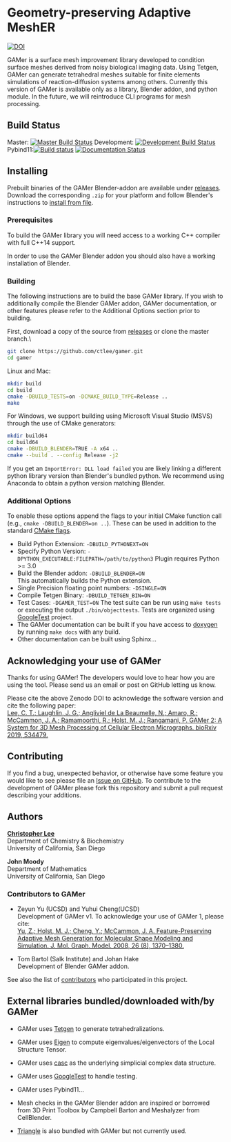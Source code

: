 # Geometry-preserving Adaptive MeshER
[![DOI](https://zenodo.org/badge/122682242.svg)](https://zenodo.org/badge/latestdoi/122682242)

GAMer is a surface mesh improvement library developed to condition surface meshes derived from noisy biological imaging data.
Using Tetgen, GAMer can generate tetrahedral meshes suitable for finite elements simulations of reaction-diffusion systems among others.
Currently this version of GAMer is available only as a library, Blender addon, and python module.
In the future, we will reintroduce CLI programs for mesh processing.

## Build Status
Master: [![Master Build Status](https://travis-ci.org/ctlee/gamer.svg?branch=master)](https://travis-ci.org/ctlee/gamer)
Development: [![Development Build Status](https://travis-ci.org/ctlee/gamer.svg?branch=development)](https://travis-ci.org/ctlee/gamer)
Pybind11:[![Build status](https://ci.appveyor.com/api/projects/status/urffu7062fnohidl/branch/pybind11?svg=true)](https://ci.appveyor.com/project/ctlee/gamer/branch/pybind11)
[![Documentation Status](https://readthedocs.org/projects/gamer/badge/?version=latest)](https://gamer.readthedocs.io/en/latest/?badge=latest)

## Installing
Prebuilt binaries of the GAMer Blender-addon are available under [releases](https://github.com/ctlee/gamer/releases).
Download the corresponding `.zip` for your platform and follow Blender's instructions to [install from file](https://docs.blender.org/manual/fi/dev/preferences/addons.html#header).

### Prerequisites
To build the GAMer library you will need access to a working C++ compiler with full C++14 support.
<!-- If you wish to use build and use the GAMer Python extensions, you will also need [SWIG > 3.0](http://www.swig.org/), access to a python intepreter, and the corresponding python shared library (`python.so` or `python.dylib`). -->
In order to use the GAMer Blender addon you should also have a working installation of Blender.

### Building
The following instructions are to build the base GAMer library.
If you wish to additionally compile the Blender GAMer addon, GAMer documentation, or other features please refer to the Additional Options section prior to building.

First, download a copy of the source from [releases](https://github.com/ctlee/gamer/releases) or clone the master branch.\
```bash
git clone https://github.com/ctlee/gamer.git
cd gamer
```

Linux and Mac:
```bash
mkdir build
cd build
cmake -DBUILD_TESTS=on -DCMAKE_BUILD_TYPE=Release ..
make
```

For Windows, we support building using Microsoft Visual Studio (MSVS) through the use of CMake generators:
```bash
mkdir build64
cd build64
cmake -DBUILD_BLENDER=TRUE -A x64 ..
cmake --build . --config Release -j2
```
If you get an `ImportError: DLL load failed` you are likely linking a different python library version than Blender's bundled python.
We recommend using Anaconda to obtain a python version matching Blender.

### Additional Options
To enable these options append the flags to your initial CMake function call
(e.g., `cmake -DBUILD_BLENDER=on ..`).
These can be used in addition to the standard [CMake flags](https://cmake.org/cmake/help/latest/manual/cmake.1.html).

* Build Python Extension: `-DBUILD_PYTHONEXT=ON`
* Specify Python Version: `-DPYTHON_EXECUTABLE:FILEPATH=/path/to/python3`
    Plugin requires Python >= 3.0
* Build the Blender addon: `-DBUILD_BLENDER=ON`\
    This automatically builds the Python extension.
* Single Precision floating point numbers: `-DSINGLE=ON`
* Compile Tetgen Binary: `-DBUILD_TETGEN_BIN=ON`
* Test Cases: `-DGAMER_TEST=ON`
    The test suite can be run using `make tests` or executing the output `./bin/objecttests`. Tests are organized using [GoogleTest](https://github.com/google/googletest) project.
* The GAMer documentation can be built if you have access to
[doxygen](http://www.doxygen.nl/) by running `make docs` with any build.
* Other documentation can be built using Sphinx...

## Acknowledging your use of GAMer
Thanks for using GAMer! The developers would love to hear how you are using the tool. Please send us an email or post on GitHub letting us know.

Please cite the above Zenodo DOI to acknowledge the software version and cite the following paper:\
[Lee, C. T.; Laughlin, J. G.; Angliviel de La Beaumelle, N.; Amaro, R.; McCammon, J. A.; Ramamoorthi, R.; Holst, M. J.; Rangamani, P. GAMer 2: A System for 3D Mesh Processing of Cellular Electron Micrographs. bioRxiv 2019, 534479.](https://www.biorxiv.org/content/10.1101/534479v1)

## Contributing
If you find a bug, unexpected behavior, or otherwise have some feature you would like to see please file an [Issue on GitHub](https://github.com/ctlee/gamer/issues).
To contribute to the development of GAMer please fork this repository and submit a pull request describing your additions.

## Authors
**[Christopher Lee](https://github.com/ctlee)**\
Department of Chemistry & Biochemistry\
University of California, San Diego

**John Moody**\
Department of Mathematics\
University of California, San Diego

### Contributors to GAMer
* Zeyun Yu (UCSD) and Yuhui Cheng(UCSD)\
Development of GAMer v1. To acknowledge your use of GAMer 1, please cite:\
[Yu, Z.; Holst, M. J.; Cheng, Y.; McCammon, J. A. Feature-Preserving Adaptive Mesh Generation for Molecular Shape Modeling and Simulation. J. Mol. Graph. Model. 2008, 26 (8), 1370–1380.](https://doi.org/10.1016/j.jmgm.2008.01.007)

* Tom Bartol (Salk Institute) and Johan Hake\
Development of Blender GAMer addon.

See also the list of [contributors](https://github.com/ctlee/gamer/contributors) who participated in this project.

## External libraries bundled/downloaded with/by GAMer
* GAMer uses [Tetgen](http://wias-berlin.de/software/tetgen/) to generate
tetrahedralizations.

* GAMer uses [Eigen](http://eigen.tuxfamily.org/index.php?title=Main_Page) to
compute eigenvalues/eigenvectors of the Local Structure Tensor.

* GAMer uses [casc](https://github.com/ctlee/casc) as the underlying simplicial
complex data structure.

* GAMer uses [GoogleTest](https://github.com/google/googletest) to handle testing.

* GAMer uses Pybind11...

* Mesh checks in the GAMer Blender addon are inspired or borrowed from 3D Print Toolbox by Campbell Barton and Meshalyzer from CellBlender.

* [Triangle](https://www.cs.cmu.edu/~quake/triangle.html) is also bundled with GAMer but not currently used.
